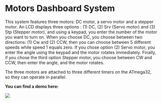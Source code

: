 # Motors Dashboard System

This system features three motors: DC motor, a servo motor and a stepper motor. An LCD displays three options : (1) DC, (2) Srv (Servo motor) and (3) Stp (Stepper motor), and using a keypad, you enter the number of the motor you want to turn on. When you choose DC, you choose between two directions: (1) Cw and (2) CCW, then you can choose between 5 different speeds while speed 1 equals zero. If you chose option (2) Servo motor, you enter the angle using the keypad and the motor rotates immediately. Finally, if you chose the third option Stepper motor, you choose between CW and CCW, then enter the angle, and the motor rotates.

The three motors are attached to three different timers on the ATmega32, so they can operate in parallel.

**You can find a demo here:**

[![](http://img.youtube.com/vi/ulP_A8iPzVU/0.jpg)](http://www.youtube.com/watch?v=ulP_A8iPzVU "Password Locking System") 